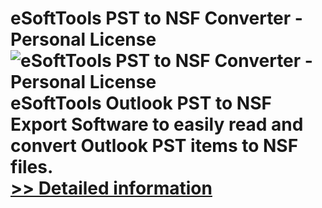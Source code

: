 # eSoftTools PST to NSF Converter - Personal License<br />![eSoftTools PST to NSF Converter - Personal License](https://mycommerce.akamaized.net/api/pimages/P300877017/BIG/300877017.GIF)<br />eSoftTools Outlook PST to NSF Export Software to easily read and convert Outlook PST items to NSF files.<br />[>> Detailed information](https://secure.shareit.com/shareit/product.html?productid=300877017&affiliateid=200057808)
